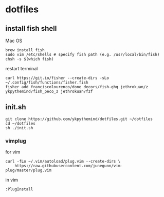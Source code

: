 
# dotfiles


## install fish shell

Mac OS

```
brew install fish
sudo vim /etc/shells # specify fish path (e.g. /usr/local/bin/fish)
chsh -s $(which fish)
```

restart terminal

```
curl https://git.io/fisher --create-dirs -sLo ~/.config/fish/functions/fisher.fish
fisher add franciscolourenco/done decors/fish-ghq jethrokuan/z ykpythemind/fish_peco_z jethrokuan/fzf
```


## init.sh
```console
git clone https://github.com/ykpythemind/dotfiles.git ~/dotfiles
cd ~/dotfiles
sh ./init.sh
```

### vimplug

for vim
```
curl -fLo ~/.vim/autoload/plug.vim --create-dirs \
    https://raw.githubusercontent.com/junegunn/vim-plug/master/plug.vim
```

in vim
```
:PlugInstall
```
